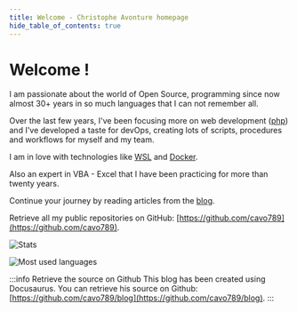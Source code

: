 ```yaml
---
title: Welcome - Christophe Avonture homepage
hide_table_of_contents: true
---
```


# Welcome !

I am passionate about the world of Open Source, programming since now almost 30+ years in so much languages that I can not remember all.

Over the last few years, I've been focusing more on web development ([php](blog/tags/php)) and I've developed a taste for devOps, creating lots of scripts, procedures and workflows for myself and my team.

I am in love with technologies like [WSL](blog/tags/wsl) and [Docker](blog/tags/docker).

Also an expert in VBA - Excel that I have been practicing for more than twenty years.

Continue your journey by reading articles from the [blog](/blog).

Retrieve all my public repositories on GitHub: [https://github.com/cavo789](https://github.com/cavo789).


![Stats](https://github-readme-stats.vercel.app/api?username=cavo789&show_icons=true&theme=radical&count_private=true)

![Most used languages](https://github-readme-stats.vercel.app/api/top-langs/?username=cavo789)

:::info Retrieve the source on Github
This blog has been created using Docusaurus. You can retrieve his source on Github: [https://github.com/cavo789/blog](https://github.com/cavo789/blog).
:::